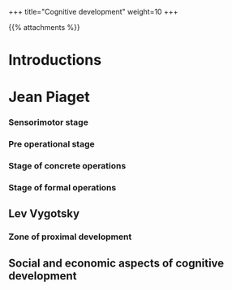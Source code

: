 +++
title="Cognitive development"
weight=10
+++

{{% attachments %}}

# Introductions

# Jean Piaget

### Sensorimotor stage

### Pre operational stage

### Stage of concrete operations

### Stage of formal operations 

## Lev Vygotsky

### Zone of proximal development

## Social and economic aspects of cognitive development
